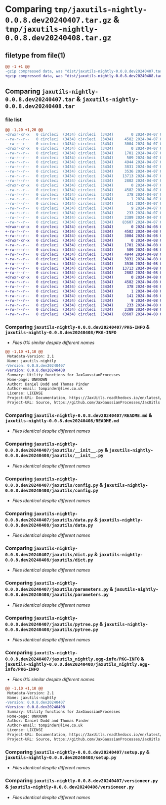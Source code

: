 # Comparing `tmp/jaxutils-nightly-0.0.8.dev20240407.tar.gz` & `tmp/jaxutils-nightly-0.0.8.dev20240408.tar.gz`

## filetype from file(1)

```diff
@@ -1 +1 @@
-gzip compressed data, was "dist/jaxutils-nightly-0.0.8.dev20240407.tar", last modified: Sun Apr  7 00:06:52 2024, max compression
+gzip compressed data, was "dist/jaxutils-nightly-0.0.8.dev20240408.tar", last modified: Mon Apr  8 00:06:35 2024, max compression
```

## Comparing `jaxutils-nightly-0.0.8.dev20240407.tar` & `jaxutils-nightly-0.0.8.dev20240408.tar`

### file list

```diff
@@ -1,20 +1,20 @@
-drwxr-xr-x   0 circleci  (3434) circleci  (3434)        0 2024-04-07 00:06:52.720250 jaxutils-nightly-0.0.8.dev20240407/
--rw-r--r--   0 circleci  (3434) circleci  (3434)     4582 2024-04-07 00:06:52.720250 jaxutils-nightly-0.0.8.dev20240407/PKG-INFO
--rw-r--r--   0 circleci  (3434) circleci  (3434)     3004 2024-04-07 00:06:42.000000 jaxutils-nightly-0.0.8.dev20240407/README.md
-drwxr-xr-x   0 circleci  (3434) circleci  (3434)        0 2024-04-07 00:06:52.724250 jaxutils-nightly-0.0.8.dev20240407/jaxutils/
--rw-r--r--   0 circleci  (3434) circleci  (3434)     1701 2024-04-07 00:06:42.000000 jaxutils-nightly-0.0.8.dev20240407/jaxutils/__init__.py
--rw-r--r--   0 circleci  (3434) circleci  (3434)      509 2024-04-07 00:06:52.724250 jaxutils-nightly-0.0.8.dev20240407/jaxutils/_version.py
--rw-r--r--   0 circleci  (3434) circleci  (3434)     4944 2024-04-07 00:06:42.000000 jaxutils-nightly-0.0.8.dev20240407/jaxutils/config.py
--rw-r--r--   0 circleci  (3434) circleci  (3434)     3831 2024-04-07 00:06:42.000000 jaxutils-nightly-0.0.8.dev20240407/jaxutils/data.py
--rw-r--r--   0 circleci  (3434) circleci  (3434)     3536 2024-04-07 00:06:42.000000 jaxutils-nightly-0.0.8.dev20240407/jaxutils/dict.py
--rw-r--r--   0 circleci  (3434) circleci  (3434)    13713 2024-04-07 00:06:42.000000 jaxutils-nightly-0.0.8.dev20240407/jaxutils/parameters.py
--rw-r--r--   0 circleci  (3434) circleci  (3434)     2802 2024-04-07 00:06:42.000000 jaxutils-nightly-0.0.8.dev20240407/jaxutils/pytree.py
-drwxr-xr-x   0 circleci  (3434) circleci  (3434)        0 2024-04-07 00:06:52.720250 jaxutils-nightly-0.0.8.dev20240407/jaxutils_nightly.egg-info/
--rw-r--r--   0 circleci  (3434) circleci  (3434)     4582 2024-04-07 00:06:52.000000 jaxutils-nightly-0.0.8.dev20240407/jaxutils_nightly.egg-info/PKG-INFO
--rw-r--r--   0 circleci  (3434) circleci  (3434)      378 2024-04-07 00:06:52.000000 jaxutils-nightly-0.0.8.dev20240407/jaxutils_nightly.egg-info/SOURCES.txt
--rw-r--r--   0 circleci  (3434) circleci  (3434)        1 2024-04-07 00:06:52.000000 jaxutils-nightly-0.0.8.dev20240407/jaxutils_nightly.egg-info/dependency_links.txt
--rw-r--r--   0 circleci  (3434) circleci  (3434)      141 2024-04-07 00:06:52.000000 jaxutils-nightly-0.0.8.dev20240407/jaxutils_nightly.egg-info/requires.txt
--rw-r--r--   0 circleci  (3434) circleci  (3434)        9 2024-04-07 00:06:52.000000 jaxutils-nightly-0.0.8.dev20240407/jaxutils_nightly.egg-info/top_level.txt
--rw-r--r--   0 circleci  (3434) circleci  (3434)      233 2024-04-07 00:06:52.724250 jaxutils-nightly-0.0.8.dev20240407/setup.cfg
--rw-r--r--   0 circleci  (3434) circleci  (3434)     2389 2024-04-07 00:06:42.000000 jaxutils-nightly-0.0.8.dev20240407/setup.py
--rw-r--r--   0 circleci  (3434) circleci  (3434)    83607 2024-04-07 00:06:42.000000 jaxutils-nightly-0.0.8.dev20240407/versioneer.py
+drwxr-xr-x   0 circleci  (3434) circleci  (3434)        0 2024-04-08 00:06:35.096899 jaxutils-nightly-0.0.8.dev20240408/
+-rw-r--r--   0 circleci  (3434) circleci  (3434)     4582 2024-04-08 00:06:35.100899 jaxutils-nightly-0.0.8.dev20240408/PKG-INFO
+-rw-r--r--   0 circleci  (3434) circleci  (3434)     3004 2024-04-08 00:06:27.000000 jaxutils-nightly-0.0.8.dev20240408/README.md
+drwxr-xr-x   0 circleci  (3434) circleci  (3434)        0 2024-04-08 00:06:35.100899 jaxutils-nightly-0.0.8.dev20240408/jaxutils/
+-rw-r--r--   0 circleci  (3434) circleci  (3434)     1701 2024-04-08 00:06:27.000000 jaxutils-nightly-0.0.8.dev20240408/jaxutils/__init__.py
+-rw-r--r--   0 circleci  (3434) circleci  (3434)      509 2024-04-08 00:06:35.100899 jaxutils-nightly-0.0.8.dev20240408/jaxutils/_version.py
+-rw-r--r--   0 circleci  (3434) circleci  (3434)     4944 2024-04-08 00:06:27.000000 jaxutils-nightly-0.0.8.dev20240408/jaxutils/config.py
+-rw-r--r--   0 circleci  (3434) circleci  (3434)     3831 2024-04-08 00:06:27.000000 jaxutils-nightly-0.0.8.dev20240408/jaxutils/data.py
+-rw-r--r--   0 circleci  (3434) circleci  (3434)     3536 2024-04-08 00:06:27.000000 jaxutils-nightly-0.0.8.dev20240408/jaxutils/dict.py
+-rw-r--r--   0 circleci  (3434) circleci  (3434)    13713 2024-04-08 00:06:27.000000 jaxutils-nightly-0.0.8.dev20240408/jaxutils/parameters.py
+-rw-r--r--   0 circleci  (3434) circleci  (3434)     2802 2024-04-08 00:06:27.000000 jaxutils-nightly-0.0.8.dev20240408/jaxutils/pytree.py
+drwxr-xr-x   0 circleci  (3434) circleci  (3434)        0 2024-04-08 00:06:35.096899 jaxutils-nightly-0.0.8.dev20240408/jaxutils_nightly.egg-info/
+-rw-r--r--   0 circleci  (3434) circleci  (3434)     4582 2024-04-08 00:06:35.000000 jaxutils-nightly-0.0.8.dev20240408/jaxutils_nightly.egg-info/PKG-INFO
+-rw-r--r--   0 circleci  (3434) circleci  (3434)      378 2024-04-08 00:06:35.000000 jaxutils-nightly-0.0.8.dev20240408/jaxutils_nightly.egg-info/SOURCES.txt
+-rw-r--r--   0 circleci  (3434) circleci  (3434)        1 2024-04-08 00:06:35.000000 jaxutils-nightly-0.0.8.dev20240408/jaxutils_nightly.egg-info/dependency_links.txt
+-rw-r--r--   0 circleci  (3434) circleci  (3434)      141 2024-04-08 00:06:35.000000 jaxutils-nightly-0.0.8.dev20240408/jaxutils_nightly.egg-info/requires.txt
+-rw-r--r--   0 circleci  (3434) circleci  (3434)        9 2024-04-08 00:06:35.000000 jaxutils-nightly-0.0.8.dev20240408/jaxutils_nightly.egg-info/top_level.txt
+-rw-r--r--   0 circleci  (3434) circleci  (3434)      233 2024-04-08 00:06:35.100899 jaxutils-nightly-0.0.8.dev20240408/setup.cfg
+-rw-r--r--   0 circleci  (3434) circleci  (3434)     2389 2024-04-08 00:06:27.000000 jaxutils-nightly-0.0.8.dev20240408/setup.py
+-rw-r--r--   0 circleci  (3434) circleci  (3434)    83607 2024-04-08 00:06:27.000000 jaxutils-nightly-0.0.8.dev20240408/versioneer.py
```

### Comparing `jaxutils-nightly-0.0.8.dev20240407/PKG-INFO` & `jaxutils-nightly-0.0.8.dev20240408/PKG-INFO`

 * *Files 0% similar despite different names*

```diff
@@ -1,10 +1,10 @@
 Metadata-Version: 2.1
 Name: jaxutils-nightly
-Version: 0.0.8.dev20240407
+Version: 0.0.8.dev20240408
 Summary: Utility functions for JaxGaussianProcesses
 Home-page: UNKNOWN
 Author: Daniel Dodd and Thomas Pinder
 Author-email: tompinder@live.co.uk
 License: LICENSE
 Project-URL: Documentation, https://JaxUitls.readthedocs.io/en/latest/
 Project-URL: Source, https://github.com/JaxGaussianProcesses/JaxUitls
```

### Comparing `jaxutils-nightly-0.0.8.dev20240407/README.md` & `jaxutils-nightly-0.0.8.dev20240408/README.md`

 * *Files identical despite different names*

### Comparing `jaxutils-nightly-0.0.8.dev20240407/jaxutils/__init__.py` & `jaxutils-nightly-0.0.8.dev20240408/jaxutils/__init__.py`

 * *Files identical despite different names*

### Comparing `jaxutils-nightly-0.0.8.dev20240407/jaxutils/config.py` & `jaxutils-nightly-0.0.8.dev20240408/jaxutils/config.py`

 * *Files identical despite different names*

### Comparing `jaxutils-nightly-0.0.8.dev20240407/jaxutils/data.py` & `jaxutils-nightly-0.0.8.dev20240408/jaxutils/data.py`

 * *Files identical despite different names*

### Comparing `jaxutils-nightly-0.0.8.dev20240407/jaxutils/dict.py` & `jaxutils-nightly-0.0.8.dev20240408/jaxutils/dict.py`

 * *Files identical despite different names*

### Comparing `jaxutils-nightly-0.0.8.dev20240407/jaxutils/parameters.py` & `jaxutils-nightly-0.0.8.dev20240408/jaxutils/parameters.py`

 * *Files identical despite different names*

### Comparing `jaxutils-nightly-0.0.8.dev20240407/jaxutils/pytree.py` & `jaxutils-nightly-0.0.8.dev20240408/jaxutils/pytree.py`

 * *Files identical despite different names*

### Comparing `jaxutils-nightly-0.0.8.dev20240407/jaxutils_nightly.egg-info/PKG-INFO` & `jaxutils-nightly-0.0.8.dev20240408/jaxutils_nightly.egg-info/PKG-INFO`

 * *Files 0% similar despite different names*

```diff
@@ -1,10 +1,10 @@
 Metadata-Version: 2.1
 Name: jaxutils-nightly
-Version: 0.0.8.dev20240407
+Version: 0.0.8.dev20240408
 Summary: Utility functions for JaxGaussianProcesses
 Home-page: UNKNOWN
 Author: Daniel Dodd and Thomas Pinder
 Author-email: tompinder@live.co.uk
 License: LICENSE
 Project-URL: Documentation, https://JaxUitls.readthedocs.io/en/latest/
 Project-URL: Source, https://github.com/JaxGaussianProcesses/JaxUitls
```

### Comparing `jaxutils-nightly-0.0.8.dev20240407/setup.py` & `jaxutils-nightly-0.0.8.dev20240408/setup.py`

 * *Files identical despite different names*

### Comparing `jaxutils-nightly-0.0.8.dev20240407/versioneer.py` & `jaxutils-nightly-0.0.8.dev20240408/versioneer.py`

 * *Files identical despite different names*

